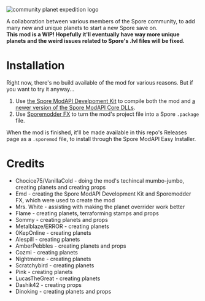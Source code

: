 ![community planet expedition logo](https://user-images.githubusercontent.com/35960636/168446823-65fa9f81-6bfb-4d54-b442-c6fa966bd2ec.png)

A collaboration between various members of the Spore community, to add many new and unique planets to start a new Spore save on.  
**This mod is a WIP! Hopefully it'll eventually have way more unique planets and the weird issues related to Spore's .lvl files will be fixed.**  

# Installation  
Right now, there's no build available of the mod for various reasons. But if you want to try it anyway... 
1. Use [the Spore ModAPI Develpoment Kit](https://emd4600.github.io/Spore-ModAPI/_installation.html) to compile both the mod and [a newer version of the Spore ModAPI Core DLLs](https://emd4600.github.io/Spore-ModAPI/_dev_d_l_ls.html).
2. Use [Sporemodder FX](https://emd4600.github.io/SporeModder-FX/) to turn the mod's project file into a Spore `.package` file.  

When the mod is finished, it'll be made available in this repo's Releases page as a `.sporemod` file, to install through the Spore ModAPI Easy Installer.


# Credits  
- Chocice75/VanillaCold - doing the mod's techincal mumbo-jumbo, creating planets and creating props
- Emd - creating the Spore ModAPI Development Kit and Sporemodder FX, which were used to create the mod
- Mrs. White - assisting with making the planet overrider work better
- Flame - creating planets, terraforming stamps and props
- Sommy - creating planets and props
- Metalblaze/ERROR - creating planets
- 0KepOnline - creating planets
- Alespill - creating planets
- AmberPebbles - creating planets and props
- Cozmi - creating planets
- Nightmeme - creating planets
- Scratchybird - creating planets
- Pink - creating planets
- LucasTheGreat - creating planets  
- Dashik42 - creating props  
- Dinoking - creating planets and props 
